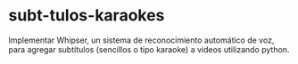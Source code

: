 # subt-tulos-karaokes
Implementar  Whipser, un sistema de reconocimiento automático de voz, para agregar subtítulos (sencillos o tipo karaoke) a videos utilizando python.
